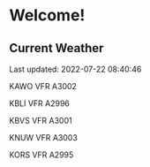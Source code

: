 # Welcome!

## Current Weather

Last updated: 2022-07-22 08:40:46

KAWO VFR A3002

KBLI VFR A2996

KBVS VFR A3001

KNUW VFR A3003

KORS VFR A2995


